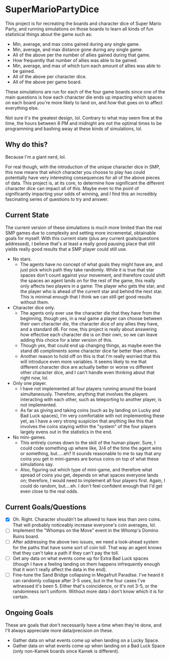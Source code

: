 # SuperMarioPartyDice

This project is for recreating the boards and character dice of Super Mario Party, and running simulations on those boards to learn all kinds of fun statistical things about the game such as:
* Min, average, and max coins gained during any single game.
* Min, average, and max distance gone during any single game.
* All of the above per the number of allies gained during that game.
* How frequently that number of allies was able to be gained.
* Min, average, and max of which turn each amount of allies was able to be gained.
* All of the above per character dice.
* All of the above per game board.

These simulations are run for each of the four game boards since one of the main questions is how each character die ends up impacting which spaces on each board you're more likely to land on, and how that goes on to affect everything else.

Not sure it's the greatest design, lol. Contrary to what may seem fine at the time, the hours between 8 PM and midnight are not the optimal times to be programming and bashing away at these kinds of simulations, lol.

## Why do this?

Because I'm a giant nerd, lol.

For real though, with the introduction of the unique character dice in SMP, this now means that which character you choose to play has could potentially have very interesting consequences for all of the above pieces of data. This project is, at its core, to determine how significant the different character dice can impact all of this. Maybe even to the point of significantly impacting your odds of winning, and I find this an incredibly fascinating series of questions to try and answer.

## Current State

The current version of these simulations is much more limited than the real SMP games due to complexity and setting more incremental, obtainable goals for myself. With this current state (plus any current goals/questions addressed), I believe that's at least a really good pausing place that still yields really good results that a SMP player could still use.

 * No stars. 
    * The agents have no concept of what goals they might have are, and just pick which path they take randomly. While it is true that star spaces don't count against your movement, and therefore could shift the spaces an agent lands on for the rest of the game, this really only affects two players in a game: The player who gets the star, and the player who is ahead of the current star and behind the next star. This is minimal enough that I think we can still get good results without them.
 * Character dice only. 
   * The agents only ever use the character die that they have from the beginning, though yes, in a real game a player can choose between their own character die, the character dice of any allies they have, and a standard d6. For now, this project is really about answering how effective each character die is on their own, so we can leave adding this choice for a later version of this. 
   * Though yes, that could end up changing things, as maybe even the stand d6 compliments some character dice far better than others.
   * Another reason to hold off on this is that I'm really worried that this will introduce even more variables. It seems likely to me that different character dice are actually better or worse vs different other character dice, and I can't handle even thinking about that right now, lol.
 * Only one player. 
   * I have not implemented all four players running around the board simultaneously. Therefore, anything that involves the players interacting with each other, such as teleporting to another player, is not implemented.
   * As far as giving and taking coins (such as by landing on Lucky and Bad Luck spaces), I'm very comfortable with not implementing these yet, as I have a very strong suspicion that anything like this that involves the coins staying within the "system" of the four players largely evens out in the statistics in the end.
 * No mini-games.
   * This entirely comes down to the skill of the human player. Sure, I could code something up where like, 3/4 of the time the agent wins or something, but.....eh? It sounds reasonable to me to say that any coins you get in mini-games are bonus coins on top of what these simulations say.
   * Also, figuring out which type of mini-game, and therefore what spread of coins you get, depends on what spaces everyone lands on; therefore, I would need to implement all four players first. Again, I could do random, but....eh. I don't feel confident enough that I'd get even close to the real odds.
 
## Current Goals/Questions

- [x] Oh. Right. Character shouldn't be allowed to have less than zero coins. That will probably noticeably increase everyone's coin averages, lol. 
- [ ] Implement the "Whomps on the Move" event in the Whomp's Domino Ruins board.
- [ ] After addressing the above two issues, we need a look-ahead system for the paths that have some sort of coin toll. That way an agent knows that they can't take a path if they can't pay the toll.
- [ ] Get any data on what events come up for Extra Bad Luck spaces (though I have a feeling landing on them happens infrequently enough that it won't really affect the data in the end).
- [ ] Fine-tune the Sand Bridge collapsing in Megafruit Paradise. I've heard it can randomly collapse after 3-5 uses, but in the four cases I've witnessed it's been 5. Either that's coincidence, or it's not 3-5, or the randomness isn't uniform. Without more data I don't know which it is for certain.

## Ongoing Goals

These are goals that don't necessarily have a time when they're done, and I'll always appreciate more data/precision on these.

 * Gather data on what events come up when landing on a Lucky Space.
 * Gather data on what events come up when landing on a Bad Luck Space (only non-Kamek boards since Kamek is different).

